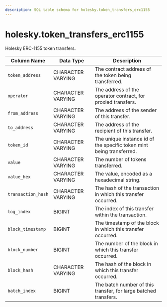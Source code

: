 ```yaml
---
description: SQL table schema for holesky.token_transfers_erc1155
---
```


# holesky.token\_transfers\_erc1155

Holesky ERC-1155 token transfers.

| Column Name        | Data Type         | Description                                                          |
| ------------------ | ----------------- | -------------------------------------------------------------------- |
| `token_address`    | CHARACTER VARYING | The contract address of the token being transferred.                 |
| `operator`         | CHARACTER VARYING | The address of the operator contract, for proxied transfers.         |
| `from_address`     | CHARACTER VARYING | The address of the sender of this transfer.                          |
| `to_address`       | CHARACTER VARYING | The address of the recipient of this transfer.                       |
| `token_id`         | CHARACTER VARYING | The unique instance id of the specific token mint being transferred. |
| `value`            | CHARACTER VARYING | The number of tokens transferred.                                    |
| `value_hex`        | CHARACTER VARYING | The value, encoded as a hexadecimal string.                          |
| `transaction_hash` | CHARACTER VARYING | The hash of the transaction in which this transfer occurred.         |
| `log_index`        | BIGINT            | The index of this transfer within the transaction.                   |
| `block_timestamp`  | BIGINT            | The timestamp of the block in which this transfer occurred.          |
| `block_number`     | BIGINT            | The number of the block in which this transfer occurred.             |
| `block_hash`       | CHARACTER VARYING | The hash of the block in which this transfer occurred.               |
| `batch_index`      | BIGINT            | The batch number of this transfer, for large batched transfers.      |
